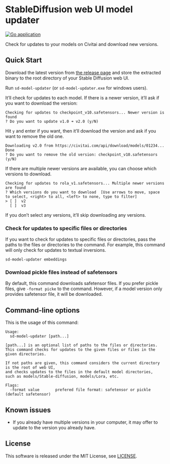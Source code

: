 # StableDiffusion web UI model updater
[![Go application](https://github.com/jkawamoto/sd-model-updater/actions/workflows/test.yaml/badge.svg)](https://github.com/jkawamoto/sd-model-updater/actions/workflows/test.yaml)

Check for updates to your models on Civitai and download new versions.


## Quick Start
Download the latest version from [the release page](https://github.com/jkawamoto/sd-model-updater/releases)
and store the extracted binary to the root directory of your Stable Diffusion web UI.

Run `sd-model-updater` (or `sd-model-updater.exe` for windows users).

It’ll check for updates to each model. If there is a newer version, it’ll ask if you want to download the version:

```
Checking for updates to checkpoint_v10.safetensors... Newer version is found
? Do you want to update v1.0 ➜ v2.0 (y/N)
```

Hit `y` and enter if you want, then it’ll download the version and ask if you want to remove the old one.
```
Downloading v2.0 from https://civitai.com/api/download/models/01234... Done
? Do you want to remove the old version: checkpoint_v10.safetensors (y/N)
```

If there are multiple newer versions are available, you can choose which versions to download.

```
Checking for updates to rola_v1.safetensors... Multiple newer versions are found
? Which versions do you want to download  [Use arrows to move, space to select, <right> to all, <left> to none, type to filter]
> [ ]  v2
  [ ]  v3
```

If you don’t select any versions, it’ll skip downloading any versions.


### Check for updates to specific files or directories
If you want to check for updates to specific files or directories, pass the paths to the files or directories to the command.
For example, this command will only check for updates to textual inversions.

```
sd-model-updater embeddings
```


### Download pickle files instead of safetensors
By default, this command downloads safetensor files. If you prefer pickle files, give `-format picke` to the command.
However, if a model version only provides safetensor file, it will be downloaded.


## Command-line options
This is the usage of this command:
```
Usage:
  sd-model-updater [path...]

[path...] is an optional list of paths to the files or directories.
This command checks for updates to the given files or files in the given directories.

If not paths are given, this command considers the current directory is the root of web UI,
and checks updates to the files in the default model directories,
such as models/Stable-diffusion, models/Lora, etc.

Flags:
  -format value       prefered file format: safetensor or pickle (default safetensor)
```


## Known issues
* If you already have multiple versions in your computer, it may offer to update to the version you already have.


## License
This software is released under the MIT License, see [LICENSE](LICENSE).
